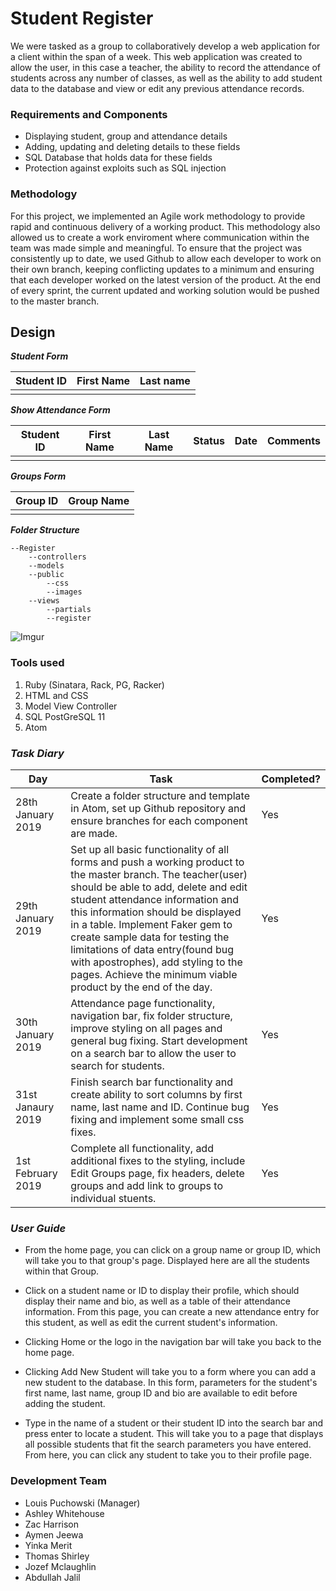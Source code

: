 # Student Register 

We were tasked as a group to collaboratively develop a web application for a client within the span of a week. This web application was created to allow the user, in this case a teacher, the ability to record the attendance of students across any number of classes, as well as the ability to add student data to the database and view or edit any previous attendance records.


### Requirements and Components
* Displaying student, group and attendance details
* Adding, updating and deleting details to these fields
* SQL Database that holds data for these fields
* Protection against exploits such as SQL injection

### Methodology

For this project, we implemented an Agile work methodology to provide rapid and continuous delivery of a working product. This methodology also allowed us to create a work enviroment where communication within the team was made simple and meaningful. To ensure that the project was consistently up to date, we used Github to allow each developer to work on their own branch, keeping conflicting updates to a minimum and ensuring that each developer worked on the latest version of the product. At the end of every sprint, the current updated and working solution would be pushed to the master branch.

## Design

***Student Form***

|Student ID	|  First Name	| Last name	|       
|---			|---			|---			|
|   			|   			|   			|      


***Show Attendance Form***

|Student ID|First Name|Last Name|Status|Date|Comments|
|---		 |---		  |---		  |---	   |--- |---     |
|   		 |   		  |   		  | 	   |    |        |

***Groups Form***

|Group ID		|  Group Name	|     
|---			|---			|
|   			|   			|

***Folder Structure***

	--Register
		--controllers
		--models
		--public
			--css
			--images
		--views
			--partials
			--register
			
![Imgur](https://i.imgur.com/QX3pJqa.png)

### Tools used

1. Ruby (Sinatara, Rack, PG, Racker)
2. HTML and CSS
3. Model View Controller
4. SQL PostGreSQL 11
4. Atom


### ***Task Diary***

| Day                                                                         | Task| Completed? |  
|------------------------------------------------------------------------------|-----------|--------------------|
|28th January 2019                                                        | Create a folder structure and template in Atom, set up Github repository and ensure branches for each component are made.       |        Yes          |  
|29th January 2019                                                   | Set up all basic functionality of all forms and push a working product to the master branch. The teacher(user) should be able to add, delete and edit student attendance information and this information should be displayed in a table. Implement Faker gem to create sample data for testing the limitations of data entry(found bug with apostrophes), add styling to the pages. Achieve the minimum viable product by the end of the day.       | Yes                    |   
|30th January 2019       | Attendance page functionality, navigation bar, fix folder structure, improve styling on all pages and general bug fixing. Start development on a search bar to allow the user to search for students.      |       Yes             |   
| 31st Janaury 2019      | Finish search bar functionality and create ability to sort columns by first name, last name and ID. Continue bug fixing and implement some small css fixes.         |  Yes    |   
| 1st February 2019      | Complete all functionality, add additional fixes to the styling, include Edit Groups page, fix headers, delete groups and add link to groups to individual stuents.       |  Yes    |   


### ***User Guide***

* From the home page, you can click on a group name or group ID, which will take you to that group's page. Displayed here are all the students within that Group.

* Click on a student name or ID to display their profile, which should display their name and bio, as well as a table of their attendance information. From this page, you can create a new attendance entry for this student, as well as edit the current student's information. 

* Clicking Home or the logo in the navigation bar will take you back to the home page.

* Clicking Add New Student will take you to a form where you can add a new student to the database. In this form, parameters for the student's first name, last name, group ID and bio are available to edit before adding the student.

* Type in the name of a student or their student ID into the search bar and press enter to locate a student. This will take you to a page that displays all possible students that fit the search parameters you have entered. From here, you can click any student to take you to their profile page.

### Development Team

* Louis Puchowski (Manager)
* Ashley Whitehouse 
* Zac Harrison 
* Aymen Jeewa 
* Yinka Merit 
* Thomas Shirley
* Jozef Mclaughlin 
* Abdullah Jalil
